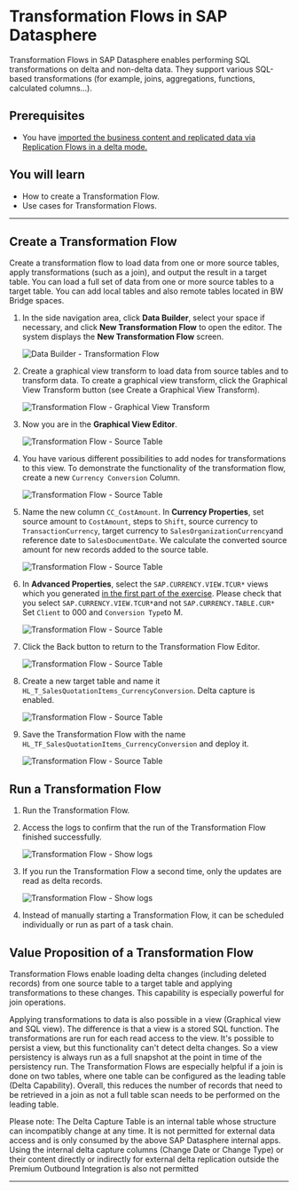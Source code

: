 # Transformation Flows in SAP Datasphere
Transformation Flows in SAP Datasphere enables performing SQL transformations on delta and non-delta data.
They support various SQL-based transformations (for example, joins, aggregations, functions, calculated columns...).


## Prerequisites
- You have [imported the business content and replicated data via Replication Flows in a delta mode.](../dsp_sales_analysis_1-s4-integration/dsp_sales_analysis_1-s4-integration.md)

## You will learn
  - How to create a Transformation Flow.
  - Use cases for Transformation Flows.
   
---

## Create a Transformation Flow
Create a transformation flow to load data from one or more source tables, apply transformations (such as a join), and output the result in a target table. You can load a full set of data from one or more source tables to a target table. You can add local tables and also remote tables located in BW Bridge spaces.  

1. In the side navigation area, click  **Data Builder**, select your space if necessary, and click **New Transformation Flow** to open the editor. The system displays the **New Transformation Flow** screen.

    ![Data Builder - Transformation Flow](./images-dsp_sales_analysis_3-transformation_flows/DSP_TF_DataBuilder.png)

2. Create a graphical view transform to load data from source tables and to transform data. To create a graphical view transform, click the Graphical View Transform button (see Create a Graphical View Transform). 

    ![Transformation Flow - Graphical View Transform](./images-dsp_sales_analysis_3-transformation_flows/DSP_TF_GV_Transform.png)

3. Now you are in the **Graphical View Editor**.  

   ![Transformation Flow - Source Table](./images-dsp_sales_analysis_3-transformation_flows/DSP_TF_SourceTable.png)

4. You have various different possibilities to add nodes for transformations to this view. To demonstrate the functionality of the transformation flow, create a new `Currency Conversion` Column.

   ![Transformation Flow - Source Table](./images-dsp_sales_analysis_3-transformation_flows/DSP_TF_CC.png)

5. Name the new column `CC_CostAmount`. In **Currency Properties**, set source amount to `CostAmount`, steps to `Shift`, source currency to `TransactionCurrency`, target currency to `SalesOrganizationCurrency`and reference date to `SalesDocumentDate`. We calculate the converted source amount for new records added to the source table.

    ![Transformation Flow - Source Table](./images-dsp_sales_analysis_3-transformation_flows/DSP_TF_CC_1.png)

6. In **Advanced Properties**, select the `SAP.CURRENCY.VIEW.TCUR*` views which you generated [in the first part of the exercise](../dsp_sales_analysis_1-s4-integration/dsp_sales_analysis_1-s4-integration.md). Please check that you select `SAP.CURRENCY.VIEW.TCUR*`and not `SAP.CURRENCY.TABLE.CUR*` Set `Client` to 000 and `Conversion Type`to M. 

    ![Transformation Flow - Source Table](./images-dsp_sales_analysis_3-transformation_flows/DSP_TF_CC_2.png)

7. Click the Back button to return to the Transformation Flow Editor. 

    ![Transformation Flow - Source Table](./images-dsp_sales_analysis_3-transformation_flows/DSP_TF_Back.png)

8. Create a new target table and name it `HL_T_SalesQuotationItems_CurrencyConversion`. Delta capture is enabled.

    ![Transformation Flow - Source Table](./images-dsp_sales_analysis_3-transformation_flows/DSP_TF_NTT.png)

9. Save the Transformation Flow with the name `HL_TF_SalesQuotationItems_CurrencyConversion` and deploy it.

    ![Transformation Flow - Source Table](./images-dsp_sales_analysis_3-transformation_flows/DSP_TF_SaveDeploy.png)

## Run a Transformation Flow
1. Run the Transformation Flow.
2. Access the logs to confirm that the run of the Transformation Flow finished successfully.

    ![Transformation Flow - Show logs](./images-dsp_sales_analysis_3-transformation_flows/DSP_TF_Logs.png)

3. If you run the Transformation Flow a second time, only the updates are read as delta records. 

    ![Transformation Flow - Show logs](./images-dsp_sales_analysis_3-transformation_flows/DSP_TF_Logs_2.png)

4. Instead of manually starting a Transformation Flow, it can be scheduled individually or run as part of a task chain.

## Value Proposition of a Transformation Flow
Transformation Flows enable loading delta changes (including deleted records) from one source table to a target table and applying transformations to these changes. This capability is especially powerful for join operations. 

Applying transformations to data is also possible in a view (Graphical view and SQL view). The difference is that a view is a stored SQL function. The transformations are run for each read access to the view. It's possible to persist a view, but this functionality can't detect delta changes. So a view persistency is always run as a full snapshot at the point in time of the persistency run. The Transformation Flows are especially helpful if a join is done on two tables, where one table can be configured as the leading table (Delta Capability). Overall, this reduces the number of records that need to be retrieved in a join as not a full table scan needs to be performed on the leading table.

Please note: The Delta Capture Table is an internal table whose structure can incompatibly change at any time. It is not permitted for external data access and is only consumed by the above SAP Datasphere internal apps. Using the internal delta capture columns (Change Date or Change Type) or their content directly or indirectly for external delta replication outside the Premium Outbound Integration is also not permitted



--- 

